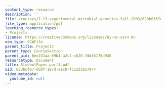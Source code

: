 ```yaml
---
content_type: resource
description: ''
file: /courses/7-13-experimental-microbial-genetics-fall-2003/023b6f67d6bf187daec8fc12dce17074_StudentPaper_part3.pdf
file_type: application/pdf
learning_resource_types:
- Projects
license: https://creativecommons.org/licenses/by-nc-sa/4.0/
ocw_type: OCWFile
parent_title: Projects
parent_type: CourseSection
parent_uid: 0ee233aa-09b4-a2c7-c626-7ddf6178d945
resourcetype: Document
title: StudentPaper_part3.pdf
uid: 023b6f67-d6bf-187d-aec8-fc12dce17074
video_metadata:
  youtube_id: null
---
```

